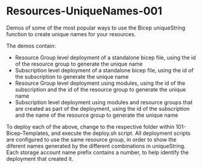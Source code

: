 # Resources-UniqueNames-001
Demos of some of the most popular ways to use the Bicep uniqueString function to create unique names for your resources.

The demos contain:
* Resource Group level deployment of a standalone bicep file, using the id of the resource group to generate the unique name
* Subscription level deployment of a standalone bicep file, using the id of the subscription to generate the unique name
* Resource Group level deployment using modules, using the id of the subscription and the id of the resource group to generate the unique name
* Subscription level deployment using modules and resource groups that are created as part of the deployment, using the id of the subscription and the name of the resource group to generate the unique name

To deploy each of the above, change to the respective folder within 101-Bicep-Templates, and execute the deploy.sh script.
All deployment scripts are configured to use the same resource group, in order to show the diferent names generated by the different combinations in uniqueString. Each storage account name prefix contains a number, to help identify the deployment that created it.